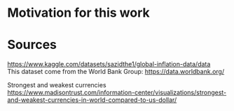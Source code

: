 # Motivation for this work


# Sources

https://www.kaggle.com/datasets/sazidthe1/global-inflation-data/data  
This dataset come from the World Bank Group: 
https://data.worldbank.org/

Strongest and weakest currencies  
https://www.madisontrust.com/information-center/visualizations/strongest-and-weakest-currencies-in-world-compared-to-us-dollar/